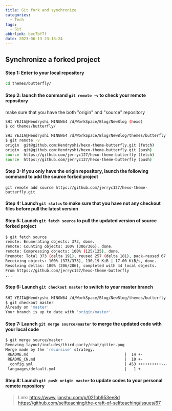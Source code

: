 ```yaml
---
title: Git fork and synchronize
categories:
  - Tech
tags:
  - Git
abbrlink: bec7bf7f
date: 2023-06-13 23:18:24
---
```


## Synchronize a forked project

#### Step 1: Enter to your local repository

```BASH
cd themes/butterfly/
```

#### Step 2: launch the command `git remote -v` to check your remote repository
make sure that you have the both "origin" and "source" repository

```bash
SHI YEJIA@Hendryshi MINGW64 /d/WorkSpace/Blog/NewBlog (hexo)
$ cd themes/butterfly/

SHI YEJIA@Hendryshi MINGW64 /d/WorkSpace/Blog/NewBlog/themes/butterfly (master)
$ git remote -v
origin  git@github.com:Hendryshi/hexo-theme-butterfly.git (fetch)
origin  git@github.com:Hendryshi/hexo-theme-butterfly.git (push)
source  https://github.com/jerryc127/hexo-theme-butterfly (fetch)
source  https://github.com/jerryc127/hexo-theme-butterfly (push)
```

#### Step 3: If you only have the origin repository, launch the following command to add the source forked project

```
git remote add source https://github.com/jerryc127/hexo-theme-butterfly.git
```

#### Step 4: Launch `git status` to make sure that you have not any checkout files before pull the latest version

#### Step 5: Launch `git fetch source` to pull the updated version of source forked project

```bash
$ git fetch source
remote: Enumerating objects: 373, done.
remote: Counting objects: 100% (306/306), done.
remote: Compressing objects: 100% (125/125), done.
Rremote: Total 373 (delta 191), reused 257 (delta 181), pack-reused 67
Receiving objects: 100% (373/373), 130.19 KiB | 17.00 KiB/s, done.
Resolving deltas: 100% (206/206), completed with 44 local objects.
From https://github.com/jerryc127/hexo-theme-butterfly
...
```

#### Step 6: Launch `git checkout master` to switch to your master branch

```bash
SHI YEJIA@Hendryshi MINGW64 /d/WorkSpace/Blog/NewBlog/themes/butterfly (master)
$ git checkout master
Already on 'master'
Your branch is up to date with 'origin/master'.
```

#### Step 7: Launch `git merge source/master` to merge the updated code with your local code

```bash
$ git merge source/master
Removing layout/includes/third-party/chat/gitter.pug
Merge made by the 'recursive' strategy.
 README.md                                          |  14 +-
 README_CN.md                                       |  10 +-
 _config.yml                                        | 453 ++++++++++----------
 languages/default.yml                              |   1 +
```

#### Step 8: Launch `git push origin master` to update codes to your personal remote repository



>Link:
>https://www.jianshu.com/p/021bb953ee8d
>https://github.com/selfteaching/the-craft-of-selfteaching/issues/67
